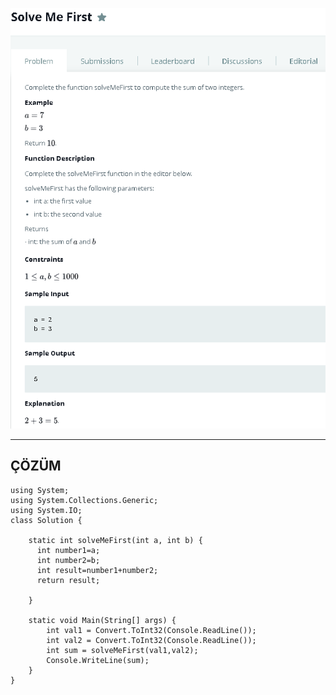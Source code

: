 ![Soru](https://github.com/devrimmehmet/Kodluyoruz-Bootcamp-134/blob/master/HackerRank/1-solve-me-first/SolveMeFirst.png?raw=true)    

---    
ÇÖZÜM
---

    using System;
    using System.Collections.Generic;
    using System.IO;
    class Solution {

        static int solveMeFirst(int a, int b) { 
          int number1=a;
          int number2=b;
          int result=number1+number2;
          return result;

        }

        static void Main(String[] args) {
            int val1 = Convert.ToInt32(Console.ReadLine());
            int val2 = Convert.ToInt32(Console.ReadLine());
            int sum = solveMeFirst(val1,val2);
            Console.WriteLine(sum);
        }
    }      
